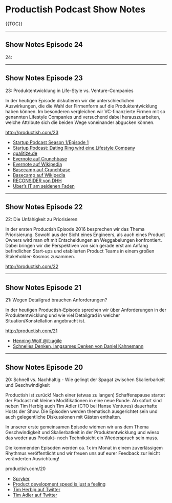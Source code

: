 # Productish Podcast Show Notes

{{TOC}}

***

## Show Notes Episode 24
24: <fill in topic>

***

## Show Notes Episode 23

23: Produktentwicklung in Life-Style vs. Venture-Companies

In der heutigen Episode diskutieren wir die unterschiedlichen Auswirkungen, die die Wahl der Firmenform auf die Produktentwicklung haben können. Im besonderen vergleichen wir VC-finanzierte Firmen mit so genannten Lifestyle Companies und versuchend dabei herauszuarbeiten, welche Attribute sich die beiden Wege voneinander abgucken können.

http://productish.com/23

- [Startup Podcast Season 1/Episode 1](https://gimletmedia.com/episode/1-how-not-to-pitch-a-billionaire/)
- [Startup Podcast: Dating Ring wird eine Lifestyle Company](https://gimletmedia.com/episode/dating-ring-of-fire/)
- [qualitize.de](http://qualitize.de)
- [Evernote auf Crunchbase](https://www.crunchbase.com/organization/evernote#/)
- [Evernote auf Wikipedia](https://de.wikipedia.org/wiki/Evernote)
- [Basecamp auf Crunchbase](https://www.crunchbase.com/organization/37signals#/entity)
- [Basecamp auf Wikipedia](https://en.wikipedia.org/wiki/Basecamp_(company))
- [RECONSIDER von DHH](https://m.signalvnoise.com/reconsider-41adf356857f#.ta6h1w3ru)
- [Uber’s IT am seidenen Faden](http://www.businessinsider.com/ubers-technology-is-reportedly-hanging-by-a-thread-but-the-company-has-a-new-cto-to-get-it-together-2015-9?IR=T)


***

## Show Notes Episode 22

22: Die Unfähigkeit zu Priorisieren

In der ersten Productish Episode 2016 besprechen wir das Thema Priorisierung. Sowohl aus der Sicht eines Engineers, als auch eines Product Owners wird man oft mit Entscheidungen an Weggabelungen konfrontiert.  
Dabei bringen wir die Perspektiven von sich gerade erst am Anfang befindlichen Start-ups und etablierten Product Teams in einem großen Stakeholder-Kosmos zusammen.

http://productish.com/22

***

## Show Notes Episode 21

21: Wegen Detailgrad brauchen Anforderungen?

In der heutigen Productish-Episode sprechen wir über Anforderungen in der Produktentwicklung und wie viel Detailgrad in welcher Situation/Konstellation angebracht ist.

http://productish.com/21

- [Henning Wolf @it-agile](http://www.it-agile.de/schulungen/scrum-zertifizierung/trainer-henning-wolf/)
- [Schnelles Denken, langsames Denken von Daniel Kahnemann](http://www.amazon.de/Schnelles-Denken-langsames-Daniel-Kahneman/dp/3886808866/ref=sr_1_1?ie=UTF8&qid=1447876143&sr=8-1&keywords=kahnemann+schnelles+denken+langsames+denken)

***

## Show Notes Episode 20

20: Schnell vs. Nachhaltig - Wie gelingt der Spagat zwischen Skalierbarkeit und Geschwindigkeit

Productish ist zurück! Nach einer (etwas zu langen) Schaffenspause startet der Podcast mit kleinen Modifikationen in eine neue Runde. Ab sofort sind neben Tim Herbig auch Tim Adler (CTO bei Hanse Ventures) dauerhafte Hosts der Show.
Die Episoden werden thematisch ausgerichtet sein und auch gelegentliche Diskussionen mit Gästen enthalten.

In unserer erste gemeinsamen Episode widmen wir uns dem Thema Geschwindigkeit und Skalierbatkeit in der Produktentwicklung und wieso das weder aus Produkt- noch Techniksicht ein Wiederspruch sein muss.

Die kommenden Episoden werden ca. 1x im Monat in einem zuverlässigem Rhythmus veröffentlicht und wir freuen uns auf eurer Feedback zur leicht veränderten Ausrichtung!

productish.com/20

- [Spryker](http://spryker.com)
- [Product development speed is just a feeling](http://toadle.me/2015/08/13/product-development-speed-is-just-a-feeling.html)
- [Tim Herbig auf Twitter](http://twitter.com/herbigt)
- [Tim Adler auf Twitter](http://twitter.com/toadle)